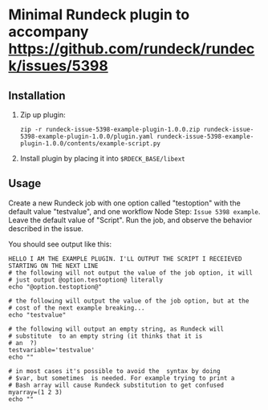 # Minimal Rundeck plugin to accompany https://github.com/rundeck/rundeck/issues/5398

## Installation

1. Zip up plugin:
    ```
    zip -r rundeck-issue-5398-example-plugin-1.0.0.zip rundeck-issue-5398-example-plugin-1.0.0/plugin.yaml rundeck-issue-5398-example-plugin-1.0.0/contents/example-script.py
    ```
2. Install plugin by placing it into `$RDECK_BASE/libext`

## Usage

Create a new Rundeck job with one option called "testoption" with the default value "testvalue", and one workflow Node Step: `Issue 5398 example`. Leave the default value of "Script". Run the job, and observe the behavior described in the issue.

You should see output like this:

```text
HELLO I AM THE EXAMPLE PLUGIN. I'LL OUTPUT THE SCRIPT I RECEIEVED STARTING ON THE NEXT LINE
# the following will not output the value of the job option, it will
# just output @option.testoption@ literally
echo "@option.testoption@"

# the following will output the value of the job option, but at the
# cost of the next example breaking...
echo "testvalue"

# the following will output an empty string, as Rundeck will
# substitute  to an empty string (it thinks that it is
# an  ?)
testvariable='testvalue'
echo ""

# in most cases it's possible to avoid the  syntax by doing
# $var, but sometimes  is needed. For example trying to print a
# Bash array will cause Rundeck substitution to get confused
myarray=(1 2 3)
echo ""
```
